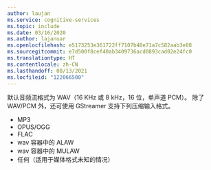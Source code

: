 ```yaml
---
author: laujan
ms.service: cognitive-services
ms.topic: include
ms.date: 03/16/2020
ms.author: lajanuar
ms.openlocfilehash: e5173253e361722ff7107b48e71a7c582aab3e88
ms.sourcegitcommit: e7d500f8cef40ab3409736acd0893cad02e24fc0
ms.translationtype: HT
ms.contentlocale: zh-CN
ms.lasthandoff: 08/13/2021
ms.locfileid: "122066500"
---
```

默认音频流格式为 WAV（16 KHz 或 8 kHz，16 位，单声道 PCM）。 除了 WAV/PCM 外，还可使用 GStreamer 支持下列压缩输入格式。

- MP3
- OPUS/OGG
- FLAC
- wav 容器中的 ALAW
- wav 容器中的 MULAW
- 任何（适用于媒体格式未知的情况）
